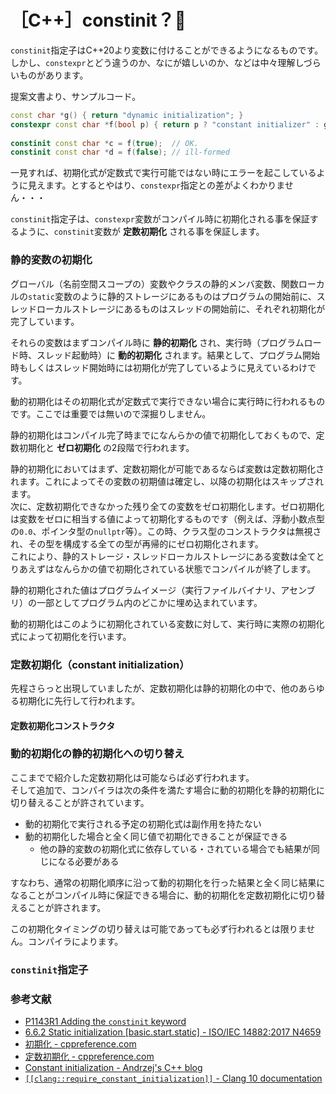 # ［C++］constinit？🤔

`constinit`指定子はC++20より変数に付けることができるようになるものです。  
しかし、`constexpr`とどう違うのか、なにが嬉しいのか、などは中々理解しづらいものがあります。

提案文書より、サンプルコード。
```cpp
const char *g() { return "dynamic initialization"; }
constexpr const char *f(bool p) { return p ? "constant initializer" : g(); }
  
constinit const char *c = f(true);  // OK.
constinit const char *d = f(false); // ill-formed
```

一見すれば、初期化式が定数式で実行可能ではない時にエラーを起こしているように見えます。とするとやはり、`constexpr`指定との差がよくわかりません・・・

`constinit`指定子は、`constexpr`変数がコンパイル時に初期化される事を保証するように、`constinit`変数が __定数初期化__ される事を保証します。

### 静的変数の初期化

グローバル（名前空間スコープの）変数やクラスの静的メンバ変数、関数ローカルの`static`変数のように静的ストレージにあるものはプログラムの開始前に、スレッドローカルストレージにあるものはスレッドの開始前に、それぞれ初期化が完了しています。

それらの変数はまずコンパイル時に __静的初期化__ され、実行時（プログラムロード時、スレッド起動時）に __動的初期化__ されます。結果として、プログラム開始時もしくはスレッド開始時には初期化が完了しているように見えているわけです。

動的初期化はその初期化式が定数式で実行できない場合に実行時に行われるものです。ここでは重要では無いので深掘りしません。

静的初期化はコンパイル完了時までになんらかの値で初期化しておくもので、定数初期化と __ゼロ初期化__ の2段階で行われます。

静的初期化においてはまず、定数初期化が可能であるならば変数は定数初期化されます。これによってその変数の初期値は確定し、以降の初期化はスキップされます。  
次に、定数初期化できなかった残り全ての変数をゼロ初期化します。ゼロ初期化は変数をゼロに相当する値によって初期化するものです（例えば、浮動小数点型の`0.0`、ポインタ型の`nullptr`等）。この時、クラス型のコンストラクタは無視され、その型を構成する全ての型が再帰的にゼロ初期化されます。  
これにより、静的ストレージ・スレッドローカルストレージにある変数は全てとりあえずはなんらかの値で初期化されている状態でコンパイルが終了します。

静的初期化された値はプログラムイメージ（実行ファイルバイナリ、アセンブリ）の一部としてプログラム内のどこかに埋め込まれています。

動的初期化はこのように初期化されている変数に対して、実行時に実際の初期化式によって初期化を行います。

### 定数初期化（constant initialization）

先程さらっと出現していましたが、定数初期化は静的初期化の中で、他のあらゆる初期化に先行して行われます。

#### 定数初期化コンストラクタ


### 動的初期化の静的初期化への切り替え

ここまでで紹介した定数初期化は可能ならば必ず行われます。  
そして追加で、コンパイラは次の条件を満たす場合に動的初期化を静的初期化に切り替えることが許されています。

- 動的初期化で実行される予定の初期化式は副作用を持たない
- 動的初期化した場合と全く同じ値で初期化できることが保証できる
  - 他の静的変数の初期化式に依存している・されている場合でも結果が同じになる必要がある

すなわち、通常の初期化順序に沿って動的初期化を行った結果と全く同じ結果になることがコンパイル時に保証できる場合に、動的初期化を定数初期化に切り替えることが許されます。

この初期化タイミングの切り替えは可能であっても必ず行われるとは限りません。コンパイラによります。

### `constinit`指定子



### 参考文献
- [P1143R1 Adding the `constinit` keyword](https://wg21.link/P1143)
- [6.6.2 Static initialization [basic.start.static] - ISO/IEC 14882:2017 N4659](https://timsong-cpp.github.io/cppwp/n4659/basic.start.static)
- [初期化 - cppreference.com](https://ja.cppreference.com/w/cpp/language/initialization#Non-local_variables)
- [定数初期化 - cppreference.com](https://ja.cppreference.com/w/cpp/language/constant_initialization)
- [Constant initialization - Andrzej's C++ blog ](https://akrzemi1.wordpress.com/2012/05/27/constant-initialization/)
- [`[[clang::require_constant_initialization]]` - Clang 10 documentation](https://clang.llvm.org/docs/AttributeReference.html#require-constant-initialization)